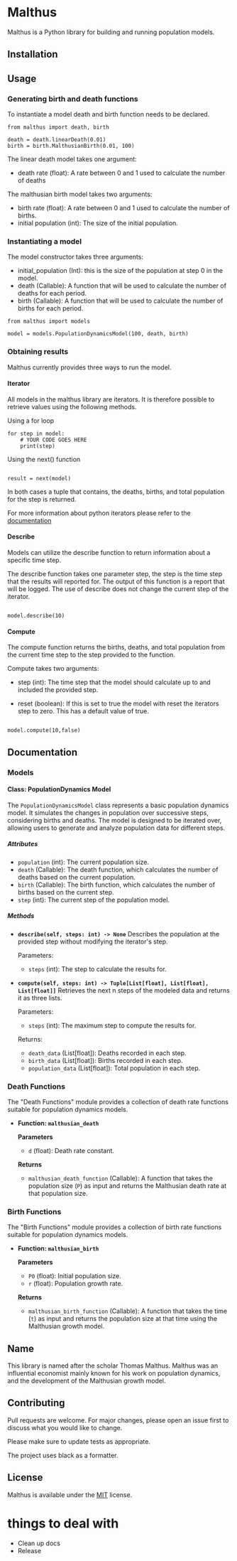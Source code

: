 # Malthus

Malthus is a Python library for building and running population models. 

## Installation

## Usage

### Generating birth and death functions

To instantiate a model death and birth function needs to be declared. 

```
from malthus import death, birth

death = death.linearDeath(0.01)
birth = birth.MalthusianBirth(0.01, 100)

```

The linear death model takes one argument:
- death rate (float): A rate between 0 and 1 used to calculate the number of deaths

The malthusian birth model takes two arguments:
- birth rate (float): A rate between 0 and 1 used to calculate the number of births.
- initial population (int): The size of the initial population. 

### Instantiating a model

The model constructor takes three arguments: 
- initial_population (Int): this is the size of the population at step 0 in the model. 
- death (Callable): A function that will be used to calculate the number of deaths for each period.
- birth (Callable): A function that will be used to calculate the number of births for each period.

```
from malthus import models

model = models.PopulationDynamicsModel(100, death, birth)
```

### Obtaining results

Malthus currently provides three ways to run the model.

#### Iterator

All models in the malthus library are iterators. It is therefore possible to retrieve values using the following methods.

Using a for loop
```
for step in model:
    # YOUR CODE GOES HERE
    print(step)
```

Using the next() function

```

result = next(model) 

```

In both cases a tuple that contains, the deaths, births, and total population for the step is returned. 

For more information about python iterators please refer to the [documentation](https://wiki.python.org/moin/Iterator)

#### Describe

Models can utilize the describe function to return information about a specific time step. 

The describe function takes one parameter step, the step is the time step that the results will reported for. The output of this function is a report that will be logged. The use of describe does not change the current step of the iterator. 

```

model.describe(10)

```


#### Compute

The compute function returns the births, deaths, and total population from the current time step to the step provided to the function.

Compute takes two arguments:

- step (int): The time step that the model should calculate up to and included the provided step. 

- reset (boolean): If this is set to true the model with reset the iterators step to zero. This has a default value of true. 

```

model.compute(10,false)

```

## Documentation

### Models

#### Class: PopulationDynamics Model

The `PopulationDynamicsModel` class represents a basic population dynamics model. It simulates the changes in population over successive steps, considering births and deaths. The model is designed to be iterated over, allowing users to generate and analyze population data for different steps.

##### Attributes
- `population` (int): The current population size.
- `death` (Callable): The death function, which calculates the number of deaths based on the current population.
- `birth` (Callable): The birth function, which calculates the number of births based on the current step.
- `step` (int): The current step of the population model.

##### Methods

- **`describe(self, steps: int) -> None`**
  Describes the population at the provided step without modifying the iterator's step.

  Parameters:
  - `steps` (int): The step to calculate the results for.

- **`compute(self, steps: int) -> Tuple[List[float], List[float], List[float]]`**
  Retrieves the next n steps of the modeled data and returns it as three lists.

  Parameters:
  - `steps` (int): The maximum step to compute the results for.
  
  Returns:
  - `death_data` (List[float]): Deaths recorded in each step.
  - `birth_data` (List[float]): Births recorded in each step.
  - `population_data` (List[float]): Total population in each step.

### Death Functions

The "Death Functions" module provides a collection of death rate functions suitable for population dynamics models.

- **Function: `malthusian_death`**
  
  **Parameters**
  - `d` (float): Death rate constant.

  **Returns**
  - `malthusian_death_function` (Callable): A function that takes the population size (`P`) as input and returns the Malthusian death rate at that population size.

### Birth Functions

The "Birth Functions" module provides a collection of birth rate functions suitable for population dynamics models.

- **Function: `malthusian_birth`**
  
  **Parameters**
  - `P0` (float): Initial population size.
  - `r` (float): Population growth rate.

  **Returns**
  - `malthusian_birth_function` (Callable): A function that takes the time (`t`) as input and returns the population size at that time using the Malthusian growth model.
  
## Name

This library is named after the scholar Thomas Malthus. Malthus was an influential economist mainly known for his work on population dynamics, and the development of the Malthusian growth model. 

## Contributing

Pull requests are welcome. For major changes, please open an issue first
to discuss what you would like to change.

Please make sure to update tests as appropriate.

The project uses black as a formatter.

## License

Malthus is available under the [MIT](https://opensource.org/license/mit/) license.

# things to deal with
- Clean up docs
- Release
